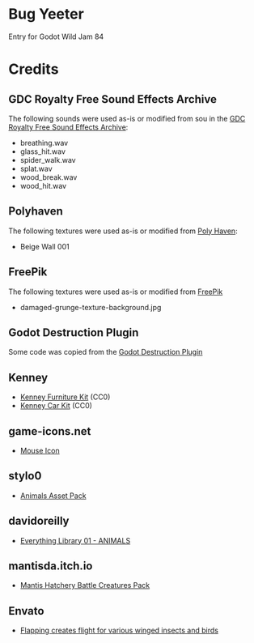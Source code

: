 # Bug Yeeter

Entry for Godot Wild Jam 84


# Credits

## GDC Royalty Free Sound Effects Archive

The following sounds were used as-is or modified from sou in the [GDC Royalty Free Sound Effects Archive](https://sonniss.com/gameaudiogdc/):

- breathing.wav
- glass_hit.wav
- spider_walk.wav
- splat.wav
- wood_break.wav
- wood_hit.wav

## Polyhaven
The following textures were used as-is or modified from [Poly Haven](https://polyhaven.com/a/beige_wall_001):

- Beige Wall 001

## FreePik
The following textures were used as-is or modified from [FreePik](https://www.freepik.com)

- damaged-grunge-texture-background.jpg

## Godot Destruction Plugin
Some code was copied from the [Godot Destruction Plugin](https://github.com/Jummit/godot-destruction-plugin/)

## Kenney

- [Kenney Furniture Kit](https://kenney.nl/assets/furniture-kit) (CC0)
- [Kenney Car Kit](https://kenney.nl/assets/car-kit) (CC0)


## game-icons.net

- [Mouse Icon](https://game-icons.net/1x1/delapouite/mouse.html)

## stylo0

- [Animals Asset Pack](https://styloo.itch.io/animals)

## davidoreilly

- [Everything Library 01 - ANIMALS](https://davidoreilly.itch.io/everything-library-animals)

## mantisda.itch.io

- [Mantis Hatchery Battle Creatures Pack](https://mantisda.itch.io/mantis-hatchery-battle-creatures)

## Envato

- [Flapping creates flight for various winged insects and birds](https://elements.envato.com/flapping-creates-flight-for-various-winged-insects-8TSJ8C8)
